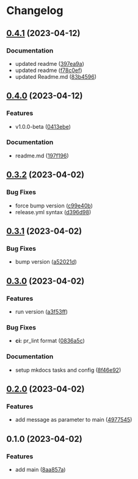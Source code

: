 # Changelog

## [0.4.1](https://github.com/guilhermeprokisch/timetoc/compare/v0.4.0...v0.4.1) (2023-04-12)


### Documentation

* updated readme ([397ea9a](https://github.com/guilhermeprokisch/timetoc/commit/397ea9a1a62279ce8462bd7238b8ed8368d9a988))
* updated readme ([f78c0ef](https://github.com/guilhermeprokisch/timetoc/commit/f78c0ef9f077b616dbf68f0921317b41abeacaac))
* updated Readme.md ([83b4596](https://github.com/guilhermeprokisch/timetoc/commit/83b45967a75cfda9564dcf16fa18b4f1e0f97be1))

## [0.4.0](https://github.com/guilhermeprokisch/timetoc/compare/v0.3.2...v0.4.0) (2023-04-12)


### Features

* v1.0.0-beta ([0413ebe](https://github.com/guilhermeprokisch/timetoc/commit/0413ebe4d9fe818a6b79ff5edf349359428528a7))


### Documentation

* readme.md ([197f196](https://github.com/guilhermeprokisch/timetoc/commit/197f1963674fc28477d286731f2690316724ea6b))

## [0.3.2](https://github.com/guilhermeprokisch/timetoc/compare/v0.3.1...v0.3.2) (2023-04-02)


### Bug Fixes

* force bump version ([c99e40b](https://github.com/guilhermeprokisch/timetoc/commit/c99e40b4e532056d54544d5f42b3503c09d7b85e))
* release.yml syntax ([d396d98](https://github.com/guilhermeprokisch/timetoc/commit/d396d98412c0d2cd2d36b9f7bc91c3a66fb47d65))

## [0.3.1](https://github.com/guilhermeprokisch/timetoc/compare/v0.3.0...v0.3.1) (2023-04-02)


### Bug Fixes

* bump version ([a52021d](https://github.com/guilhermeprokisch/timetoc/commit/a52021d37cb0de1a897f2c52ca58bf8021742ad1))

## [0.3.0](https://github.com/guilhermeprokisch/timetoc/compare/v0.2.0...v0.3.0) (2023-04-02)


### Features

* run version ([a3f53ff](https://github.com/guilhermeprokisch/timetoc/commit/a3f53ff36f3b26e341af1ee1560127eb3683b41e))


### Bug Fixes

* **ci:** pr_lint format ([0836a5c](https://github.com/guilhermeprokisch/timetoc/commit/0836a5c9597dad177616760965cf230a4841f707))


### Documentation

* setup mkdocs tasks and config ([8f46e92](https://github.com/guilhermeprokisch/timetoc/commit/8f46e92d283093531427702c765d08264b866492))

## [0.2.0](https://github.com/guilhermeprokisch/timetoc/compare/v0.1.0...v0.2.0) (2023-04-02)


### Features

* add message as parameter to main ([4977545](https://github.com/guilhermeprokisch/timetoc/commit/4977545521742c035e4a68a6a6b78ffc1fbbcedf))

## 0.1.0 (2023-04-02)


### Features

* add main ([8aa857a](https://github.com/guilhermeprokisch/timetoc/commit/8aa857aa32bd0b2f29da6e03acd30e57b77b3eac))
